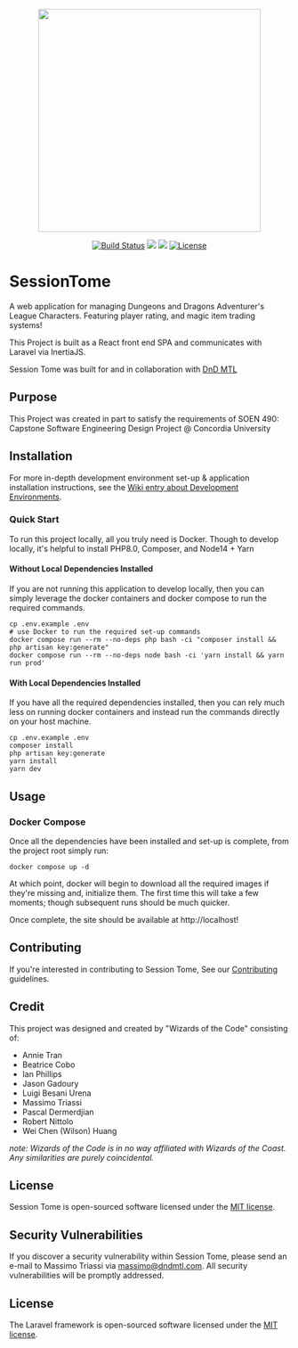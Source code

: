 <p align="center"><a href="https://laravel.com" target="_blank"><img src="https://raw.githubusercontent.com/laravel/art/master/logo-lockup/5%20SVG/2%20CMYK/1%20Full%20Color/laravel-logolockup-cmyk-red.svg" width="400"></a></p>

<p align="center">
<a href="https://github.com/DnD-Montreal/session-tome/actions"><img src="https://github.com/DnD-Montreal/session-tome/actions/workflows/test-suite.yml/badge.svg?" alt="Build Status"></a>
<a href="https://codeclimate.com/github/DnD-Montreal/session-tome/maintainability"><img src="https://api.codeclimate.com/v1/badges/17607964d06fb417aa4a/maintainability" /></a>
<a href="https://codeclimate.com/github/DnD-Montreal/session-tome/test_coverage"><img src="https://api.codeclimate.com/v1/badges/17607964d06fb417aa4a/test_coverage" /></a>
<a href="https://github.com/DnD-Montreal/session-tome"><img src="https://img.shields.io/badge/License-MIT-green" alt="License"></a>
</p>

# SessionTome
A web application for managing Dungeons and Dragons Adventurer's League Characters. Featuring player rating, and magic item trading systems!

This Project is built as a React front end SPA and communicates with  Laravel via InertiaJS.

Session Tome was built for and in collaboration with [DnD MTL](dndmtl.com)

## Purpose
This Project was created in part to satisfy the requirements of SOEN 490: Capstone Software Engineering Design Project @
Concordia University

## Installation
For more in-depth development environment set-up & application installation instructions, see the [Wiki entry about Development Environments](https://github.com/DnD-Montreal/session-tome/wiki/Development-Environment).

### Quick Start
To run this project locally, all you truly need is Docker. Though to develop locally, it's helpful to install PHP8.0, Composer, and Node14 + Yarn

#### Without Local Dependencies Installed
If you are not running this application to develop locally, then you can simply leverage the docker containers and docker compose to run the required commands.

```shell
cp .env.example .env
# use Docker to run the required set-up commands
docker compose run --rm --no-deps php bash -ci "composer install && php artisan key:generate"
docker compose run --rm --no-deps node bash -ci 'yarn install && yarn run prod'
```

#### With Local Dependencies Installed
If you have all the required dependencies installed, then you can rely much less on running docker containers and instead run the commands directly on your host machine.

```shell
cp .env.example .env
composer install
php artisan key:generate
yarn install
yarn dev
```


## Usage

### Docker Compose
Once all the dependencies have been installed and set-up is complete, from the project root simply run:

```shell
docker compose up -d
```

At which point, docker will begin to download all the required images if they're missing and, initialize them. The first time this will take a few moments; though subsequent runs should be much quicker.

Once complete, the site should be available at http://localhost!

## Contributing
If you're interested in contributing to Session Tome, See our [Contributing](https://github.com/DnD-Montreal/session-tome/blob/master/CONTRIBUTING.md) guidelines.

## Credit

This project was designed and created by "Wizards of the Code" consisting of:
- Annie Tran
- Beatrice Cobo
- Ian Phillips
- Jason Gadoury
- Luigi Besani Urena
- Massimo Triassi
- Pascal Dermerdjian
- Robert Nittolo
- Wei Chen (Wilson) Huang

_note: Wizards of the Code is in no way affiliated with Wizards of the Coast. Any similarities are purely coincidental._

## License

Session Tome is open-sourced software licensed under the [MIT license](https://opensource.org/licenses/MIT).

## Security Vulnerabilities

If you discover a security vulnerability within Session Tome, please send an e-mail to Massimo Triassi via [massimo@dndmtl.com](mailto:massimo@dndmtl.com). All security vulnerabilities will be promptly addressed.

## License

The Laravel framework is open-sourced software licensed under the [MIT license](https://opensource.org/licenses/MIT).
